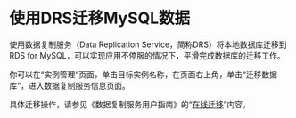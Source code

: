 # 使用DRS迁移MySQL数据<a name="rds_migration_mysqlbydrs"></a>

使用数据复制服务（Data Replication Service，简称DRS）将本地数据库迁移到RDS for MySQL，可以实现应用不停服的情况下，平滑完成数据库的迁移工作。

你可以在“实例管理“页面，单击目标实例名称，在页面右上角，单击“迁移数据库“，进入数据复制服务信息页面。

具体迁移操作，请参见《数据复制服务用户指南》的“[在线迁移](https://support.huaweicloud.com/qs-drs/drs_online_migration.html)”内容。

